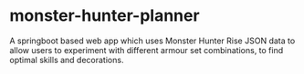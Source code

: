# monster-hunter-planner
A springboot based web app which uses Monster Hunter Rise JSON data to allow users to experiment with different armour set combinations, to find optimal skills and decorations.
